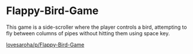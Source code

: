 # Flappy-Bird-Game
 This game is a side-scroller where the player controls a bird, attempting to fly between columns of pipes without hitting them using space key.

[lovesaroha/p/Flappy-Bird-Game](https://lovesaroha.com/p/Flappy-Bird-Game)
